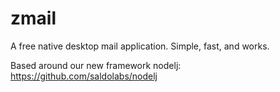 # zmail
A free native desktop mail application. Simple, fast, and works.

Based around our new framework nodelj:
https://github.com/saldolabs/nodelj
